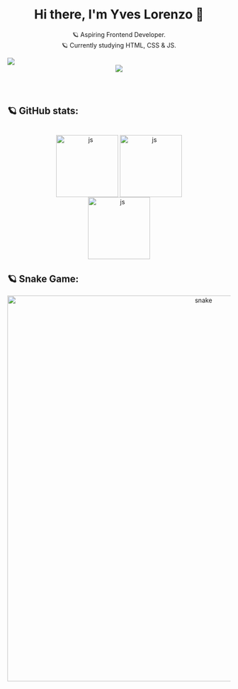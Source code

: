 <header>
 <!--
💫 Introduction:
-->

<h1> Hi there, I'm Yves Lorenzo 🚀 </h1>

🪐 Aspiring Frontend Developer.
<br>
🪐 Currently studying HTML, CSS & JS.

<div align="left">
<img src="https://komarev.com/ghpvc/?username=yloooowww&label=PROFILE+VIEWS">
</div>

<!--
👾 Gif:
-->
 
<div align="center">
 <img align="center" src="https://github.com/yloooowww/yloooowww/blob/main/gif.gif">
</div>
<br>

</header>

<main>

<h2> 🪐 GitHub stats: </h2>
<br>

<!--
📖 Read me status:
-->

  <div align="center">
   <img height=140em align="center" src="https://github-readme-stats.vercel.app/api?username=yloooowww&hide=contribs,prs&show_icons=true&theme=midnight-purple" alt="js"/>
   <img height=140em align="center" src="http://github-readme-streak-stats.herokuapp.com?user=yloooowww&theme=midnight-purple" alt="js"/>
  </div>

  <div align="center">
   <img height=140em align="center" src="https://github-readme-stats.vercel.app/api/top-langs/?username=yloooowww&&layout=compact&theme=midnight-purple" alt="js"/>
  </div>

<!--
🐍📊 Snake game contribution chart:
-->

<h2> 🪐 Snake Game: </h2>
 
<div align="center">
<img width=870 src="https://github.com/yloooowww/yloooowww/blob/output/github-contribution-grid-snake.svg" alt="snake"/>
</div>

</main>
